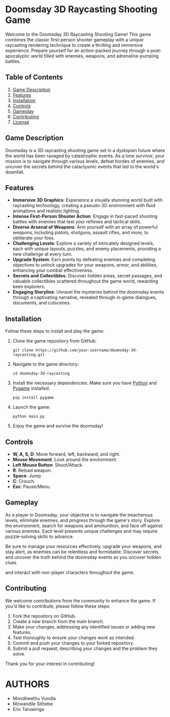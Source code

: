 # Doomsday 3D Raycasting Shooting Game

Welcome to the Doomsday 3D Raycasting Shooting Game! This game combines the classic first-person shooter gameplay with a unique raycasting rendering technique to create a thrilling and immersive experience. Prepare yourself for an action-packed journey through a post-apocalyptic world filled with enemies, weapons, and adrenaline-pumping battles.

## Table of Contents
1. [Game Description](#game-description)
2. [Features](#features)
3. [Installation](#installation)
4. [Controls](#controls)
5. [Gameplay](#gameplay)
6. [Contributing](#contributing)
7. [License](#license)

## Game Description
Doomsday is a 3D raycasting shooting game set in a dystopian future where the world has been ravaged by catastrophic events. As a lone survivor, your mission is to navigate through various levels, defeat hordes of enemies, and uncover the secrets behind the cataclysmic events that led to the world's downfall.

## Features
- **Immersive 3D Graphics**: Experience a visually stunning world built with raycasting technology, creating a pseudo-3D environment with fluid animations and realistic lighting.
- **Intense First-Person Shooter Action**: Engage in fast-paced shooting battles with enemies that test your reflexes and tactical skills.
- **Diverse Arsenal of Weapons**: Arm yourself with an array of powerful weapons, including pistols, shotguns, assault rifles, and more, to obliterate your foes.
- **Challenging Levels**: Explore a variety of intricately designed levels, each with unique layouts, puzzles, and enemy placements, providing a new challenge at every turn.
- **Upgrade System**: Earn points by defeating enemies and completing objectives to unlock upgrades for your weapons, armor, and abilities, enhancing your combat effectiveness.
- **Secrets and Collectibles**: Discover hidden areas, secret passages, and valuable collectibles scattered throughout the game world, rewarding keen explorers.
- **Engaging Storyline**: Unravel the mysteries behind the doomsday events through a captivating narrative, revealed through in-game dialogues, documents, and cutscenes.

## Installation
Follow these steps to install and play the game:

1. Clone the game repository from GitHub:

   ```
   git clone https://github.com/your-username/doomsday-3d-raycasting.git
   ```

2. Navigate to the game directory:

   ```
   cd doomsday-3d-raycasting
   ```

3. Install the necessary dependencies. Make sure you have [Python](https://www.python.org/) and [Pygame](https://www.pygame.org/) installed:

   ```
   pip install pygame
   ```

4. Launch the game:

   ```
   python main.py
   ```

5. Enjoy the game and survive the doomsday!

## Controls
- **W, A, S, D**: Move forward, left, backward, and right.
- **Mouse Movement**: Look around the environment.
- **Left Mouse Button**: Shoot/Attack.
- **R**: Reload weapon.
- **Space**: Jump.
- **C**: Crouch.
- **Esc**: Pause/Menu.

## Gameplay
As a player in Doomsday, your objective is to navigate the treacherous levels, eliminate enemies, and progress through the game's story. Explore the environment, search for weapons and ammunition, and face off against various enemies. Each level presents unique challenges and may require puzzle-solving skills to advance.

Be sure to manage your resources effectively, upgrade your weapons, and stay alert, as enemies can be relentless and formidable. Discover secrets and uncover the truth behind the doomsday events as you uncover hidden clues

 and interact with non-player characters throughout the game.

## Contributing
We welcome contributions from the community to enhance the game. If you'd like to contribute, please follow these steps:

1. Fork the repository on GitHub.
2. Create a new branch from the main branch.
3. Make your changes, addressing any identified issues or adding new features.
4. Test thoroughly to ensure your changes work as intended.
5. Commit and push your changes to your forked repository.
6. Submit a pull request, describing your changes and the problem they solve.

Thank you for your interest in contributing!

# AUTHORS
- Mondliwethu Vundla
- Mzwandile Sithebe
- Eric Taruwinga

